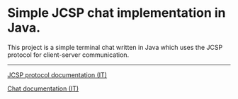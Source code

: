 # Simple JCSP chat implementation in Java.
This project is a simple terminal chat written in Java which uses the JCSP protocol
for client-server communication.

---

[JCSP protocol documentation (IT)](jcsp.pdf)

[Chat documentation (IT)](https://lotti-meucci.github.io/chat/)
